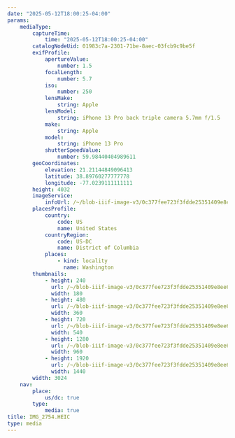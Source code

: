 ```yaml
---
date: "2025-05-12T18:00:25-04:00"
params:
    mediaType:
        captureTime:
            time: "2025-05-12T18:00:25-04:00"
        catalogNodeUid: 01983c7a-2301-71be-8aec-03fcb9c9be5f
        exifProfile:
            apertureValue:
                number: 1.5
            focalLength:
                number: 5.7
            iso:
                number: 250
            lensMake:
                string: Apple
            lensModel:
                string: iPhone 13 Pro back triple camera 5.7mm f/1.5
            make:
                string: Apple
            model:
                string: iPhone 13 Pro
            shutterSpeedValue:
                number: 59.98440404989611
        geoCoordinates:
            elevation: 21.21144849096413
            latitude: 38.89760277777778
            longitude: -77.0239111111111
        height: 4032
        imageService:
            infoUrl: /~/blob-iiif-image-v3/0c377fee723f3fdde25351409e8ee6edd4e01b0816a18c6ec64e1c0271db7099/info.json
        placesProfile:
            country:
                code: US
                name: United States
            countryRegion:
                code: US-DC
                name: District of Columbia
            places:
                - kind: locality
                  name: Washington
        thumbnails:
            - height: 240
              url: /~/blob-iiif-image-v3/0c377fee723f3fdde25351409e8ee6edd4e01b0816a18c6ec64e1c0271db7099/full/180%2C240/0/default.jpg
              width: 180
            - height: 480
              url: /~/blob-iiif-image-v3/0c377fee723f3fdde25351409e8ee6edd4e01b0816a18c6ec64e1c0271db7099/full/360%2C480/0/default.jpg
              width: 360
            - height: 720
              url: /~/blob-iiif-image-v3/0c377fee723f3fdde25351409e8ee6edd4e01b0816a18c6ec64e1c0271db7099/full/540%2C720/0/default.jpg
              width: 540
            - height: 1280
              url: /~/blob-iiif-image-v3/0c377fee723f3fdde25351409e8ee6edd4e01b0816a18c6ec64e1c0271db7099/full/960%2C1280/0/default.jpg
              width: 960
            - height: 1920
              url: /~/blob-iiif-image-v3/0c377fee723f3fdde25351409e8ee6edd4e01b0816a18c6ec64e1c0271db7099/full/1440%2C1920/0/default.jpg
              width: 1440
        width: 3024
    nav:
        place:
            us/dc: true
        type:
            media: true
title: IMG_2754.HEIC
type: media
---
```

